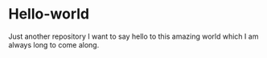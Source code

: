 # Hello-world
Just another repository
I want to say hello to this amazing world which I am always long to come along.
